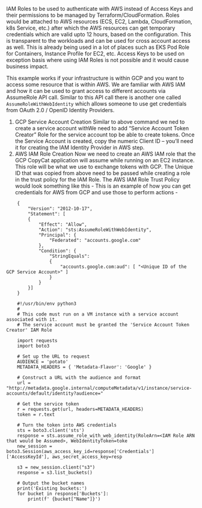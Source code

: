 IAM Roles to be used to authenticate with AWS instead of Access Keys and their permissions to be managed by Terraform/CloudFormation. Roles would be attached to AWS resources (ECS, EC2, Lambda, CloudFormation, k8s Service, etc.) after which the AWS resources can get temporary credentials which are valid upto 12 hours, based on the configuration. This is transparent to the workloads and can be used for cross account access as well. This is already being used in a lot of places such as EKS Pod Role for Containers, Instance Profile for EC2, etc. Access Keys to be used on exception basis where using IAM Roles is not possible and it would cause business impact.

This example works if your infrastructure is within GCP and you want to access some resource that is within AWS. We are familiar with AWS IAM and how it can be used to grant access to different accounts via AssumeRole API call. Similar to this API call there is another one called `AssumeRoleWithWebIdentity` which allows someone to use get credentials from OAuth 2.0 / OpenID Identity Providers.

1. GCP Service Account Creation
Similar to above command we ned to create a service account withWe need to add “Service Account Token Creator” Role for the service
account top be able to create tokens. Once the Service Account is created, copy the numeric Client ID – you’ll need it for creating the
IAM Identity Provider in AWS step.
2. AWS IAM Role Creation
Now we need to create an AWS IAM role that the GCP CopyCat application will assume while running on an EC2 instance. This role will
be what we use to exchange tokens with GCP. The Unique ID that was copied from above need to be passed while creating a role in the
trust policy for the IAM Role.
The AWS IAM Role Trust Policy would look something like this -
This is an example of how you can get credentials for AWS from GCP and use those to perform actions -
```
    {
        "Version": "2012-10-17",
        "Statement": [
        {
            "Effect": "Allow",
            "Action": "sts:AssumeRoleWithWebIdentity",
            "Principal": {
                "Federated": "accounts.google.com"
            },
            "Condition": {
                "StringEquals": 
                {
                    "accounts.google.com:aud": [ "<Unique ID of the GCP Service Account>" ]
                }
            }
        }]
    }
```

```
    #!/usr/bin/env python3
    #
    # This code must run on a VM instance with a service account associated with it.
    # The service account must be granted the 'Service Account Token Creator' IAM Role
    
    import requests
    import boto3
    
    # Set up the URL to request
    AUDIENCE = 'potato'
    METADATA_HEADERS = { 'Metadata-Flavor': 'Google' }

    # Construct a URL with the audience and format
    url = "http://metadata.google.internal/computeMetadata/v1/instance/service-accounts/default/identity?audience="

    # Get the service token
    r = requests.get(url, headers=METADATA_HEADERS)
    token = r.text

    # Turn the token into AWS credentials
    sts = boto3.client('sts')
    response = sts.assume_role_with_web_identity(RoleArn=<IAM Role ARN that would be Assumed>, WebIdentityToken=toke
    new_session = boto3.Session(aws_access_key_id=response['Credentials']['AccessKeyId'], aws_secret_access_key=resp
    
    s3 = new_session.client("s3")
    response = s3.list_buckets()

    # Output the bucket names
    print('Existing buckets:')
    for bucket in response['Buckets']:
        print(f' {bucket["Name"]}')
```